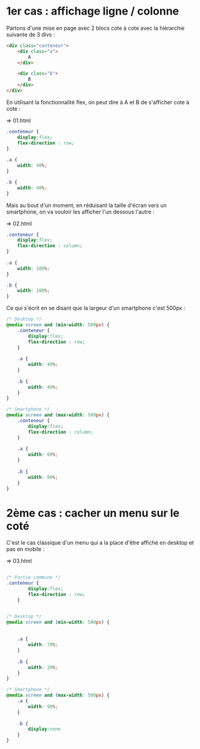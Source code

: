 

# 1er cas : affichage ligne / colonne

Partons d'une mise en page avec 2 blocs cote à cote avec la hiérarchie suivante de 3 divs :
```html
<div class="conteneur">
    <div class="a">
        A
    </div>

    <div class="b">
        B
    </div>
</div>
```

En utilisant la fonctionnalité flex, on peut dire à A et B de s'afficher cote à cote : 

=> 01.html


```css
.conteneur {
    display:flex;
    flex-direction : row;
}
        
.a {
    width: 40%;
}

.b {
    width: 40%;
}
```




Mais au bout d'un moment, en réduisant la taille d'écran vers un smartphone, on va vouloir les afficher l'un dessous l'autre :

=> 02.html

```css
.conteneur {
    display:flex;
    flex-direction : column;
}
        
.a {
    width: 100%;
}

.b {
    width: 100%;
}
```

Ce qui s'écrit en se disant que la largeur d'un smartphone c'est 500px :

```css
/* Desktop */
@media screen and (min-width: 500px) {
    .conteneur {
        display:flex;
        flex-direction : row;
    }
    
    .a {
        width: 40%;
    }
    
    .b {
        width: 40%;
    }
}

/* Smartphone */
@media screen and (max-width: 500px) {
    .conteneur {
        display:flex;
        flex-direction : column;
    }
    
    .a {
        width: 80%;
    }
    
    .b {
        width: 80%;
    }
}
```

# 2ème cas : cacher un menu sur le coté

C'est le cas classique d'un menu qui a la place d'être affiché en desktop et pas en mobile :

=> 03.html

```css

/* Partie commune */
.conteneur {
        display:flex;
        flex-direction : row;
    }


/* Desktop */
@media screen and (min-width: 500px) {
    
    
    .a {
        width: 70%;
    }
    
    .b {
        width: 20%;
    }
}

/* Smartphone */
@media screen and (max-width: 500px) {
    .a {
        width: 90%;
    }
    
    .b {
        display:none
    }
}
```